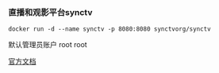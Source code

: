 ### 直播和观影平台synctv

```
docker run -d --name synctv -p 8080:8080 synctvorg/synctv
```

默认管理员账户
root
root


[官方文档](https://synctv.wiki/#/zh-cn/quickstart)
